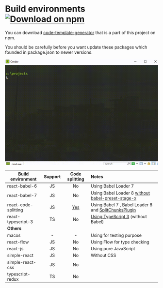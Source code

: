 # Build environments [![Download on npm](https://img.shields.io/badge/npm-v1.1.2-blue.svg)](https://www.npmjs.com/package/code-template-generator)

You can download [code-template-generator](https://www.npmjs.com/package/code-template-generator) that is a part of this project on npm.

You should be carefully before you want update these packages which founded in package.json to newer versions.

![How to use](./assets/code-template-generator.gif)

|Build environment|Support|Code splitting|Notes|
|---|:---:|:---:|:---|
|react-babel-6|JS|No|Using Babel Loader 7|
|react-babel-7|JS|No|Using Babel Loader 8 [without babel-preset-stage-x](https://babeljs.io/blog/2018/07/27/removing-babels-stage-presets)|
|react-code-splitting|JS|[Yes](https://webpack.js.org/guides/code-splitting/)|Using Babel 7 , Babel Loader 8 and [SplitChunksPlugin](https://webpack.js.org/plugins/split-chunks-plugin/)|
|react-typescript-3|TS|No|[Using TypeScript 3](https://www.typescriptlang.org/docs/handbook/react-&-webpack.html) (without Babel)|
|**Others**|||||
|macos|-|-|Using for testing purpose|
|react-flow|JS|No|Using Flow for type checking|
|react-js|JS|No|Using pure JavaScript|
|simple-react|JS|No|Without CSS|
|simple-react-css|JS|No||
|typescript-redux|TS|No||

